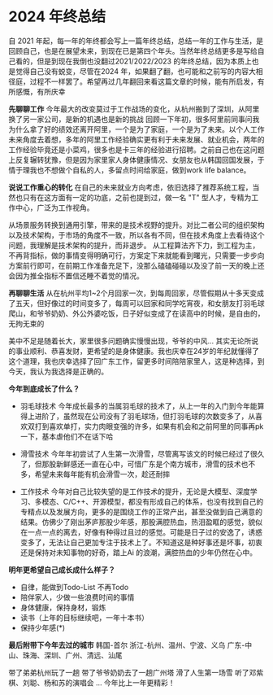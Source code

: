 # 2024 年终总结


自 2021 年起，每一年的年终都会写上一篇年终总结，总结一年的工作与生活，是回顾自己，也是在展望未来，到现在已是第四个年头。当然年终总结更多是写给自己看的，但是到现在我倒也没翻过2021/2022/2023 的年终总结，因为本质上也是觉得自己没有蜕变，尽管在2024 年，如果翻了翻，也可能和之前写的内容大相径庭，过程不一样罢了。希望再过几年翻回来看这篇文章的时候，能有所启发，有所感慨，有所庆幸

**先聊聊工作**
今年最大的改变莫过于工作战场的变化，从杭州搬到了深圳，从阿里换了另一家公司，是新的机遇也是新的挑战
回顾一下年初，很多阿里前同事问我为什么拿了好的绩效还离开阿里，一个是为了家庭，一个是为了未来。以个人工作未来角度去着想，多年的阿里工作经验确实更有利于未来发展、就业机会，两年的工作经验毕竟还是小菜鸡，很多也是卡三年的经验进行招聘。之前自己也在这问题上反复辗转犹豫，但是因为家里家人身体健康情况、女朋友也从韩国回国发展，于情于理我也不想做个自私的人，多留点时间给家庭，做到work life balance。

**说说工作重心的转化**
在自己的未来就业方向考虑，依旧选择了推荐系统工程，当然也只有在这方面有一定的功底，之前也提到过，做一名 "T" 型人才，专精为工作中心，广泛为工作视角。

从场景服务转换到通用引擎，带来的是技术视野的提升。对比二者公司的组织架构以及技术架构，于市场的角度不一致，所以各有不同，但在技术角度上去看待这个问题，我理解是技术架构的提升，而非退步。
从工程算法齐下力，到工程为主，不再背指标，做的事情变得明确可行，方案定下来就能看到曙光，只需要一步步向方案前行即可，在前期工作准备充足下，没那么磕磕碰碰以及没了前一天的晚上还会因为推全指标不置信还睡不着觉的情况。

**再聊聊生活**
从在杭州平均1~2个月回家一次，到每周回家，尽管假期从十多天变成了五天，但好像过的时间变多了，每周可以回家和同学吃宵夜，和女朋友打羽毛球爬山，和爷爷奶奶、外公外婆吃饭，日子好似变成了在读高中的时候，是自由的，无拘无束的

美中不足是随着长大，家里很多问题确实慢慢出现，爷爷的中风... 其实无论所说的事业顺利、恭喜发财，更希望的是身体健康。我也庆幸在24岁的年纪就懂得了这个道理，我也庆幸选择了回广东工作，留更多时间陪陪家里人，这是种选择，到今天，我认为我选择是正确的。

**今年到底成长了什么？**

- 羽毛球技术
今年成长最多的当属羽毛球的技术了，从上一年的入门到今年能算得上进阶了，虽然现在公司没有了羽毛球场，但打羽毛球的次数变多了，从喜欢双打到喜欢单打，实力肉眼变强的许多，如果有机会和之前阿里的同事再pk 一下，基本虐他们不在话下哈

- 滑雪技术
今年年初尝试了人生第一次滑雪，尽管离写该文的时候已经过了很久了，但那股新鲜感还一直在心中，可惜广东是个南方城市，滑雪的技术也不多，希望未来每年能有机会滑雪一次，趁还耐摔

- 工作技术
今年对自己比较失望的是工作技术的提升，无论是大模型、深度学习、多模态、C/C++、开源模型，都没有形成自己的体系，也没有找到自己的专精点以及发展方向，更多的是围绕工作的正常产出，甚至没做到自己满意的结果。仿佛少了刚出茅庐那股少年感，那股满腔热血，热泪盈眶的感觉，貌似在一点一点的离去，好像有种得过且过的感觉。可能是日子过的安逸了，诱惑变多了，无法让自己更加专注于技术上了。不知道这是种好事还是坏事，初衷还是保持对未知事物的好奇，踏上Ai 的浪潮，满腔热血的少年仍然在心中。



**明年更希望自己成长成什么样子？**

- 自律，能做到Todo-List 不再Todo
- 陪伴家人，少做一些浪费时间的事情
- 身体健康，保持身材，锻炼
- 读书（上年的目标继续吧，一年十本书）
- 保持少年感(*)


**最后附带下今年去过的城市**
韩国-首尔
浙江-杭州、温州、宁波、义乌
广东-中山、珠海、深圳、广州、清远、汕尾

带了弟弟杭州玩了一趟
带了爷爷奶奶去了一趟广州塔
滑了人生第一场雪
听了邓紫棋、刘聪、杨和苏的演唱会
...
今年比上一年更精彩！